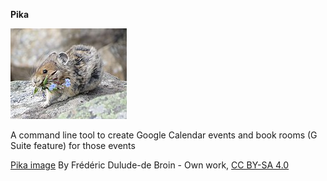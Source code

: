 **Pika**

![Pika holding flowers. Photo by Frédéric Dulude-de Broin - Own work, CC BY-SA 4.0](pika.jpg)

A command line tool to create Google Calendar events and book rooms (G Suite feature) for those events

[Pika image](https://commons.wikimedia.org/w/index.php?curid=62409649) By Frédéric Dulude-de Broin - Own work, [CC BY-SA 4.0](https://creativecommons.org/licenses/by-sa/4.0/)